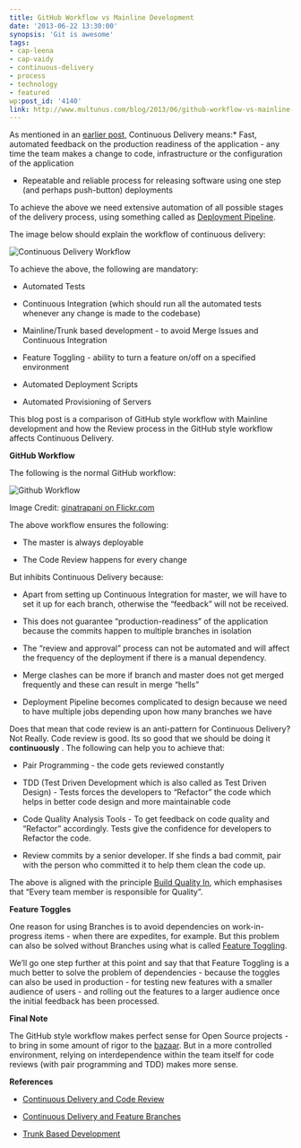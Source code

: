 ```yaml
---
title: GitHub Workflow vs Mainline Development
date: '2013-06-22 13:30:00'
synopsis: 'Git is awesome'
tags:
- cap-leena
- cap-vaidy
- continuous-delivery
- process
- technology
- featured
wp:post_id: '4140'
link: http://www.multunus.com/blog/2013/06/github-workflow-vs-mainline-development/
---
```


As mentioned in an 
[earlier post](http://www.multunus.com/2012/05/introduction-to-continuous-delivery/), Continuous Delivery means:* Fast, automated feedback on the production readiness of the application - any time the team makes a change to code, infrastructure or the configuration of the application

    
* Repeatable and reliable process for releasing software using one step (and perhaps push-button) deployments

To achieve the above we need extensive automation of all possible stages of the delivery process, using something called as 
[Deployment Pipeline](http://martinfowler.com/bliki/DeploymentPipeline.html).

The image below should explain the workflow of continuous delivery:


![Continuous Delivery Workflow](https://s3.amazonaws.com/multunus-images/cd_workflow.png)

To achieve the above, the following are mandatory:


* Automated Tests

    
* Continuous Integration (which should run all the automated tests whenever any change is made to the codebase)

    
* Mainline/Trunk based development - to avoid Merge Issues and Continuous Integration

    
* Feature Toggling - ability to turn a feature on/off on a specified environment

    
* Automated Deployment Scripts

    
* Automated Provisioning of Servers

This blog post is a comparison of GitHub style workflow with Mainline development and how the Review process in the GitHub style workflow affects Continuous Delivery.


**GitHub Workflow**


The following is the normal GitHub workflow:


![Github Workflow](http://farm5.staticflickr.com/4012/4702060815_b21642330a_o.jpg)

Image Credit: 
[ginatrapani on Flickr.com](http://www.flickr.com/photos/ginatrapani/4702060815/)

The above workflow ensures the following:


* The master is always deployable

    
* The Code Review happens for every change

But inhibits Continuous Delivery because:


* Apart from setting up Continuous Integration for master, we will have to set it up for each branch, otherwise the “feedback” will not be received.

    
* This does not guarantee “production-readiness” of the application because the commits happen to multiple branches in isolation

    
* The “review and approval” process can not be automated and will affect the frequency of the deployment if there is a manual dependency.

    
* Merge clashes can be more if branch and master does not get merged frequently and these can result in merge “hells”

    
* Deployment Pipeline becomes complicated to design because we need to have multiple jobs depending upon how many branches we have

Does that mean that code review is an anti-pattern for Continuous Delivery? Not Really. Code review is good. Its so good that we should be doing it 
**continuously**
. The following can help you to achieve that:


* Pair Programming - the code gets reviewed constantly

    
* TDD (Test Driven Development which is also called as Test Driven Design) - Tests forces the developers to “Refactor” the code which helps in better code design and more maintainable code

    
* Code Quality Analysis Tools - To get feedback on code quality and “Refactor” accordingly. Tests give the confidence for developers to Refactor the code.

    
* Review commits by a senior developer. If she finds a bad commit, pair with the person who committed it to help them clean the code up.

The above is aligned with the principle 
[Build Quality In](http://java.dzone.com/articles/8-principles-continuous), which emphasises that “Every team member is responsible for Quality”.


**Feature Toggles**


One reason for using Branches is to avoid dependencies on work-in-progress items - when there are expedites, for example. But this problem can also be solved without Branches using what is called 
[Feature Toggling](http://martinfowler.com/bliki/FeatureToggle.html).

We’ll go one step further at this point and say that that Feature Toggling is a much better to solve the problem of dependencies - because the toggles can also be used in production - for testing new features with a smaller audience of users - and rolling out the features to a larger audience once the initial feedback has been processed.


**Final Note**


The GitHub style workflow makes perfect sense for Open Source projects - to bring in some amount of rigor to the 
[bazaar](http://www.catb.org/esr/writings/homesteading/cathedral-bazaar/). But in a more controlled environment, relying on interdependence within the team itself for code reviews (with pair programming and TDD) makes more sense.


**References**



* [Continuous Delivery and Code Review](https://groups.google.com/forum/?fromgroups#!topic/continuousdelivery/LIJ1nva9Oas)

    
* [Continuous Delivery and Feature Branches](http://continuousdelivery.com/2011/07/on-dvcs-continuous-integration-and-feature-branches/)

    
* [Trunk Based Development](http://paulhammant.com/2013/04/05/what-is-trunk-based-development/)

